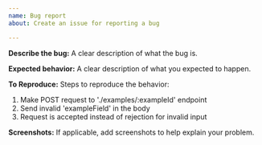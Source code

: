 ```yaml
---
name: Bug report
about: Create an issue for reporting a bug

---
```


**Describe the bug:**
A clear description of what the bug is.

**Expected behavior:**
A clear description of what you expected to happen.

**To Reproduce:**
Steps to reproduce the behavior:
1. Make POST request to './examples/:exampleId' endpoint
2. Send invalid 'exampleField' in the body
3. Request is accepted instead of rejection for invalid input

**Screenshots:**
If applicable, add screenshots to help explain your problem.
